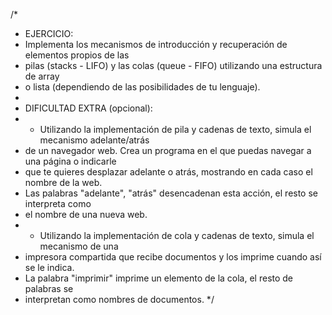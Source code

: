 /*
* EJERCICIO:
* Implementa los mecanismos de introducción y recuperación de elementos propios de las
* pilas (stacks - LIFO) y las colas (queue - FIFO) utilizando una estructura de array
* o lista (dependiendo de las posibilidades de tu lenguaje).
*
 * DIFICULTAD EXTRA (opcional):
* - Utilizando la implementación de pila y cadenas de texto, simula el mecanismo adelante/atrás
*   de un navegador web. Crea un programa en el que puedas navegar a una página o indicarle
*   que te quieres desplazar adelante o atrás, mostrando en cada caso el nombre de la web.
*   Las palabras "adelante", "atrás" desencadenan esta acción, el resto se interpreta como
*   el nombre de una nueva web.
* - Utilizando la implementación de cola y cadenas de texto, simula el mecanismo de una
*   impresora compartida que recibe documentos y los imprime cuando así se le indica.
*   La palabra "imprimir" imprime un elemento de la cola, el resto de palabras se
*   interpretan como nombres de documentos.
*/